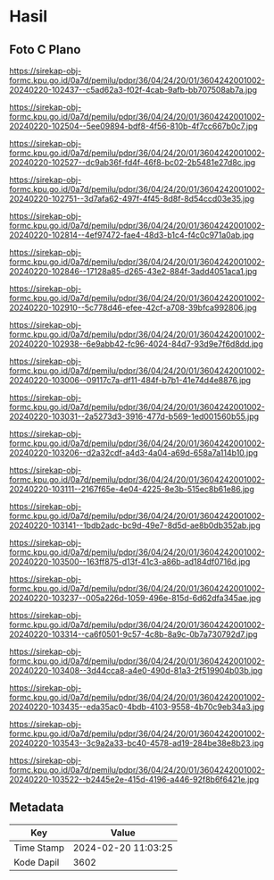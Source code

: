 # Hasil

## Foto C Plano

https://sirekap-obj-formc.kpu.go.id/0a7d/pemilu/pdpr/36/04/24/20/01/3604242001002-20240220-102437--c5ad62a3-f02f-4cab-9afb-bb707508ab7a.jpg

https://sirekap-obj-formc.kpu.go.id/0a7d/pemilu/pdpr/36/04/24/20/01/3604242001002-20240220-102504--5ee09894-bdf8-4f56-810b-4f7cc667b0c7.jpg

https://sirekap-obj-formc.kpu.go.id/0a7d/pemilu/pdpr/36/04/24/20/01/3604242001002-20240220-102527--dc9ab36f-fd4f-46f8-bc02-2b5481e27d8c.jpg

https://sirekap-obj-formc.kpu.go.id/0a7d/pemilu/pdpr/36/04/24/20/01/3604242001002-20240220-102751--3d7afa62-497f-4f45-8d8f-8d54ccd03e35.jpg

https://sirekap-obj-formc.kpu.go.id/0a7d/pemilu/pdpr/36/04/24/20/01/3604242001002-20240220-102814--4ef97472-fae4-48d3-b1c4-f4c0c971a0ab.jpg

https://sirekap-obj-formc.kpu.go.id/0a7d/pemilu/pdpr/36/04/24/20/01/3604242001002-20240220-102846--17128a85-d265-43e2-884f-3add4051aca1.jpg

https://sirekap-obj-formc.kpu.go.id/0a7d/pemilu/pdpr/36/04/24/20/01/3604242001002-20240220-102910--5c778d46-efee-42cf-a708-39bfca992806.jpg

https://sirekap-obj-formc.kpu.go.id/0a7d/pemilu/pdpr/36/04/24/20/01/3604242001002-20240220-102938--6e9abb42-fc96-4024-84d7-93d9e7f6d8dd.jpg

https://sirekap-obj-formc.kpu.go.id/0a7d/pemilu/pdpr/36/04/24/20/01/3604242001002-20240220-103006--09117c7a-df11-484f-b7b1-41e74d4e8876.jpg

https://sirekap-obj-formc.kpu.go.id/0a7d/pemilu/pdpr/36/04/24/20/01/3604242001002-20240220-103031--2a5273d3-3916-477d-b569-1ed001560b55.jpg

https://sirekap-obj-formc.kpu.go.id/0a7d/pemilu/pdpr/36/04/24/20/01/3604242001002-20240220-103206--d2a32cdf-a4d3-4a04-a69d-658a7a114b10.jpg

https://sirekap-obj-formc.kpu.go.id/0a7d/pemilu/pdpr/36/04/24/20/01/3604242001002-20240220-103111--2167f65e-4e04-4225-8e3b-515ec8b61e86.jpg

https://sirekap-obj-formc.kpu.go.id/0a7d/pemilu/pdpr/36/04/24/20/01/3604242001002-20240220-103141--1bdb2adc-bc9d-49e7-8d5d-ae8b0db352ab.jpg

https://sirekap-obj-formc.kpu.go.id/0a7d/pemilu/pdpr/36/04/24/20/01/3604242001002-20240220-103500--163ff875-d13f-41c3-a86b-ad184df0716d.jpg

https://sirekap-obj-formc.kpu.go.id/0a7d/pemilu/pdpr/36/04/24/20/01/3604242001002-20240220-103237--005a226d-1059-496e-815d-6d62dfa345ae.jpg

https://sirekap-obj-formc.kpu.go.id/0a7d/pemilu/pdpr/36/04/24/20/01/3604242001002-20240220-103314--ca6f0501-9c57-4c8b-8a9c-0b7a730792d7.jpg

https://sirekap-obj-formc.kpu.go.id/0a7d/pemilu/pdpr/36/04/24/20/01/3604242001002-20240220-103408--3d44cca8-a4e0-490d-81a3-2f519904b03b.jpg

https://sirekap-obj-formc.kpu.go.id/0a7d/pemilu/pdpr/36/04/24/20/01/3604242001002-20240220-103435--eda35ac0-4bdb-4103-9558-4b70c9eb34a3.jpg

https://sirekap-obj-formc.kpu.go.id/0a7d/pemilu/pdpr/36/04/24/20/01/3604242001002-20240220-103543--3c9a2a33-bc40-4578-ad19-284be38e8b23.jpg

https://sirekap-obj-formc.kpu.go.id/0a7d/pemilu/pdpr/36/04/24/20/01/3604242001002-20240220-103522--b2445e2e-415d-4196-a446-92f8b6f6421e.jpg


## Metadata

| Key        | Value               |
| ---------- | ------------------- |
| Time Stamp | 2024-02-20 11:03:25 |
| Kode Dapil | 3602                |



